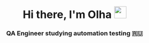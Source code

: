 <h1 align="center">Hi there, I'm Olha </a> 
<img src="https://https://github.com/DenysiukOlha/StudyQAauto" height="32"/></h1>
<h3 align="center">QA Engineer studying automation testing 🇷🇺</h3>
